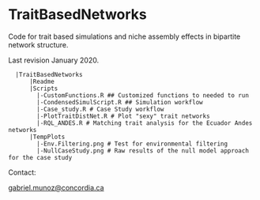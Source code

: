 # TraitBasedNetworks

Code for trait based simulations and niche assembly effects in bipartite network structure.

Last revision January 2020. 

      |TraitBasedNetworks
          |Readme
          |Scripts
            |-CustomFunctions.R ## Customized functions to needed to run 
            |-CondensedSimulScript.R ## Simulation workflow
            |-Case_study.R # Case Study workflow 
            |-PlotTraitDistNet.R # Plot "sexy" trait networks
            |-RQL_ANDES.R # Matching trait analysis for the Ecuador Andes networks
          |TempPlots
            |-Env.Filtering.png # Test for environmental filtering
            |-NullCaseStudy.png # Raw results of the null model approach for the case study
    


Contact: 

gabriel.munoz@concordia.ca

